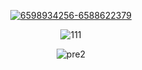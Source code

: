 <p align=center><a href='https://goo.su/LrqNo'><img src='https://i.postimg.cc/448GvdmM/6598934256-6588622379.png' border='0' alt='6598934256-6588622379'/></a>
<p align=center><img src='https://i.postimg.cc/FKQXFkBf/111.jpg' border='0' alt='111'/></a>
<p align=center><img src='https://i.postimg.cc/JnPfQ64J/pre2.jpg' border='0' alt='pre2'/></a>
